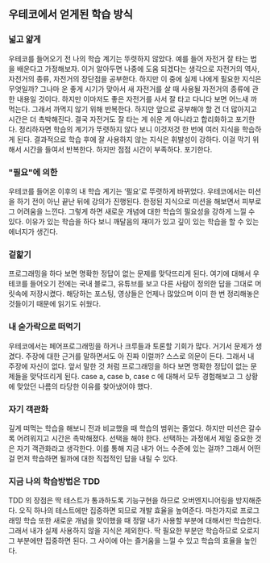 ## 우테코에서 얻게된 학습 방식

### 넓고 얇게
우테코를 들어오기 전 나의 학습 계기는 뚜렷하지 않았다. 예를 들어 자전거 잘 타는 법을 배운다고 가정해보자. 이거 알아두면 나중에 도움 되겠다는 생각으로
자전거의 역사, 자전거의 종류, 자전거의 장단점을 공부한다. 하지만 이 중에 실제 나에게 필요한 지식은 무엇일까? 그나마 운 좋게 시기가 맞아서 새 자전거를 살 때
사용될 자전거의 종류에 관한 내용일 것이다. 하지만 이마저도 좋은 자전거를 사서 잘 타고 다니다 보면 어느새 까먹는다. 그래서 까먹지 않기 위해 반복한다.
하지만 앞으로 공부해야 할 건 더 많아지고 시간은 더 촉박해진다. 결국 자전거도 잘 타는 게 쉬운 게 아니라고 합리화하고 포기한다.
정리하자면 학습의 계기가 뚜렷하지 않다 보니 이것저것 한 번에 여러 지식을 학습하게 된다. 결과적으로 학습 후에 잘 사용하지 않는 지식은 휘발성이 강하다. 이걸 막기 위해서 시간을 들여서 반복한다.
하지만 점점 시간이 부족하다. 포기한다.

### "필요"에 의한
우테코를 들어온 이후의 내 학습 계기는 ‘필요’로 뚜렷하게 바뀌었다. 우테코에서는 미션을 하기 전이 아닌 끝난 뒤에 강의가 진행된다. 한정된 지식으로 미션을 해보면서 피부로 그 어려움을 느낀다.
그렇게 하면 새로운 개념에 대한 학습의 필요성을 강하게 느낄 수 있다. 이유가 있는 학습을 하다 보니 깨달음의 재미가 있고 깊이 있는 학습을 할 수 있는 에너지가 생긴다.

### 겉핥기
프로그래밍을 하다 보면 명확한 정답이 없는 문제를 맞닥뜨리게 된다. 여기에 대해서 우테코를 들어오기 전에는 국내 블로그, 유튜브를 보고 다른 사람이 정의한 답을 그대로 머릿속에 저장시켰다.
해당하는 포스팅, 영상들은 언제나 많았으며 이미 한 번 정리해놓은 것들이기 때문에 읽기도 쉬웠다.

### 내 숟가락으로 떠먹기
우테코에서는 페어프로그래밍을 하거나 크루들과 토론할 기회가 많다. 거기서 문제가 생겼다.
주장에 대한 근거를 말하면서도 아 진짜 이럴까? 스스로 의문이 든다.
그래서 내 주장에 자신이 없다. 앞서 말한 것 처럼 프로그래밍을 하다 보면 명확한 정답이
없는 문제들을 맞닥뜨리게 된다. case a, case b, case c 에 대해서 모두 경험해보고
그 상황에 맞았던 나름의 타당한 이유를 찾아냈어야 했다.

### 자기 객관화
깊게 떠먹는 학습을 해보니 전과 비교했을 때 학습의 범위는 줄었다. 하지만 미션은 갈수록 어려워지고 시간은 촉박해졌다. 선택을 해야 한다. 선택하는 과정에서 제일 중요한 것은 자기 객관화라고 생각한다. 이를 통해
지금 내가 어느 수준에 있는 걸까? 그래서 어떤 걸 먼저 학습하면 될까에 대한 직접적인 답을 내릴 수 있다.

### 지금 나의 학습방법은 TDD
TDD 의 장점은 딱 테스트가 통과하도록 기능구현을 하므로 오버엔지니어링을 방지해준다.
오직 하나의 테스트에만 집중하면 되므로 개발 효율을 높여준다.
마찬가지로 프로그래밍 학습 또한 새로운 개념을 맞이했을 때 정말 내가 사용할 부분에 대해서만 학습한다. 그래서 내가 실제 사용하지 않을 지식은 제외한다.
딱 필요한 부분만 학습하므로 오로지 그 부분에만 집중하면 된다. 그 사이에 아는 즐거움을 느낄 수 있고 학습의 효율을 높인다.
